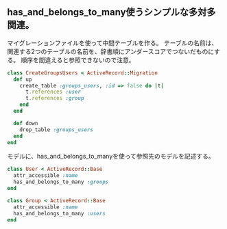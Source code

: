 ## has_and_belongs_to_many使うシンプルな多対多関連。

マイグレーションファイルを使って中間テーブルを作る。
テーブルの名前は、関連する2つのテーブルの名前を、辞書順にアンダースコアでつないだものにする。
順序を間違えると参照できないので注意。

```ruby
class CreateGroupsUsers < ActiveRecord::Migration
  def up
    create_table :groups_users, :id => false do |t|
      t.references :user
      t.references :group
    end
  end

  def down
    drop_table :groups_users
  end
end
```

モデルに、has_and_belongs_to_manyを使って参照先のモデルを記述する。

```ruby
class User < ActiveRecord::Base
  attr_accessible :name
  has_and_belongs_to_many :groups
end
```

```ruby
class Group < ActiveRecord::Base
  attr_accessible :name
  has_and_belongs_to_many :users
end
```
